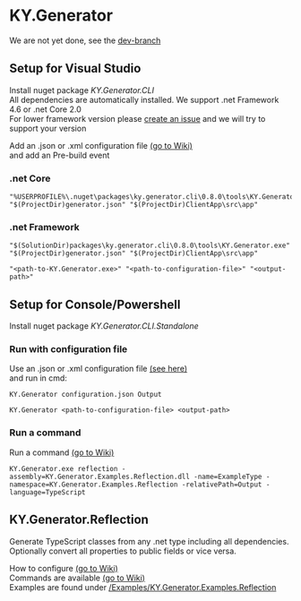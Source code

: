 # KY.Generator
We are not yet done, see the [dev-branch](https://github.com/KY-Programming/generator/tree/dev)

## Setup for Visual Studio
Install nuget package *KY.Generator.CLI*  
All dependencies are automatically installed. We support .net Framework 4.6 or .net Core 2.0  
For lower framework version please [create an issue](https://github.com/KY-Programming/generator/issues/new) and we will try to support your version

Add an .json or .xml configuration file [(go to Wiki)](https://github.com/KY-Programming/generator/wiki/Configuration)  
and add an Pre-build event
### .net Core
```
"%USERPROFILE%\.nuget\packages\ky.generator.cli\0.8.0\tools\KY.Generator.exe" "$(ProjectDir)generator.json" "$(ProjectDir)ClientApp\src\app"
```

### .net Framework
```
"$(SolutionDir)packages\ky.generator.cli\0.8.0\tools\KY.Generator.exe" "$(ProjectDir)generator.json" "$(ProjectDir)ClientApp\src\app"
```
```
"<path-to-KY.Generator.exe>" "<path-to-configuration-file>" "<output-path>"
```

## Setup for Console/Powershell
Install nuget package *KY.Generator.CLI.Standalone*

### Run with configuration file
Use an .json or .xml configuration file [(see here)](https://github.com/KY-Programming/generator/wiki/Configuration)  
and run in cmd:
```
KY.Generator configuration.json Output
```
```
KY.Generator <path-to-configuration-file> <output-path>
```

### Run a command
Run a command [(go to Wiki)](https://github.com/KY-Programming/generator/wiki/Commands)
```
KY.Generator.exe reflection -assembly=KY.Generator.Examples.Reflection.dll -name=ExampleType -namespace=KY.Generator.Examples.Reflection -relativePath=Output -language=TypeScript
```

## KY.Generator.Reflection
Generate TypeScript classes from any .net type including all dependencies.  
Optionally convert all properties to public fields or vice versa.

How to configure [(go to Wiki)](https://github.com/KY-Programming/generator/wiki/Configuration#reflection)  
Commands are available [(go to Wiki)](https://github.com/KY-Programming/generator/wiki/Commands#reflection)  
Examples are found under [/Examples/KY.Generator.Examples.Reflection](https://github.com/KY-Programming/generator/tree/master/Examples/KY.Generator.Examples.Reflection)  
